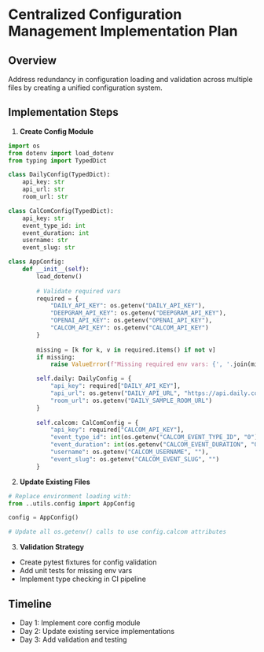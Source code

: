 # Centralized Configuration Management Implementation Plan

## Overview
Address redundancy in configuration loading and validation across multiple files by creating a unified configuration system.

## Implementation Steps

1. **Create Config Module**
```python:server/utils/config.py
import os
from dotenv import load_dotenv
from typing import TypedDict

class DailyConfig(TypedDict):
    api_key: str
    api_url: str
    room_url: str

class CalComConfig(TypedDict):
    api_key: str
    event_type_id: int
    event_duration: int
    username: str
    event_slug: str

class AppConfig:
    def __init__(self):
        load_dotenv()
        
        # Validate required vars
        required = {
            "DAILY_API_KEY": os.getenv("DAILY_API_KEY"),
            "DEEPGRAM_API_KEY": os.getenv("DEEPGRAM_API_KEY"),
            "OPENAI_API_KEY": os.getenv("OPENAI_API_KEY"),
            "CALCOM_API_KEY": os.getenv("CALCOM_API_KEY")
        }
        
        missing = [k for k, v in required.items() if not v]
        if missing:
            raise ValueError(f"Missing required env vars: {', '.join(missing)}")

        self.daily: DailyConfig = {
            "api_key": required["DAILY_API_KEY"],
            "api_url": os.getenv("DAILY_API_URL", "https://api.daily.co/v1"),
            "room_url": os.getenv("DAILY_SAMPLE_ROOM_URL")
        }
        
        self.calcom: CalComConfig = {
            "api_key": required["CALCOM_API_KEY"],
            "event_type_id": int(os.getenv("CALCOM_EVENT_TYPE_ID", "0")),
            "event_duration": int(os.getenv("CALCOM_EVENT_DURATION", "0")),
            "username": os.getenv("CALCOM_USERNAME", ""),
            "event_slug": os.getenv("CALCOM_EVENT_SLUG", "")
        }
```

2. **Update Existing Files**
```python:server/flow/calcom_api.py
# Replace environment loading with:
from ..utils.config import AppConfig

config = AppConfig()

# Update all os.getenv() calls to use config.calcom attributes
```

3. **Validation Strategy**
- Create pytest fixtures for config validation
- Add unit tests for missing env vars
- Implement type checking in CI pipeline

## Timeline
- Day 1: Implement core config module
- Day 2: Update existing service implementations
- Day 3: Add validation and testing 